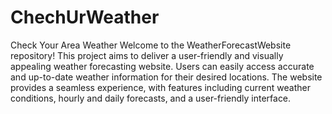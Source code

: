 # ChechUrWeather
Check Your Area Weather
Welcome to the WeatherForecastWebsite repository! This project aims to deliver a user-friendly and visually appealing weather forecasting website. 
Users can easily access accurate and up-to-date weather information for their desired locations. 
The website provides a seamless experience, with features including current weather conditions, hourly and daily forecasts, and a user-friendly interface.
